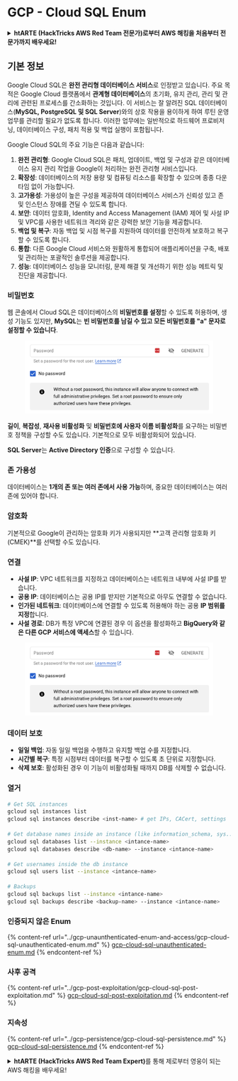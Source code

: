 # GCP - Cloud SQL Enum

<details>

<summary><strong>htARTE (HackTricks AWS Red Team 전문가)로부터 AWS 해킹을 처음부터 전문가까지 배우세요!</strong></summary>

HackTricks를 지원하는 다른 방법:

* **회사가 HackTricks에 광고되길 원하거나 HackTricks를 PDF로 다운로드하고 싶다면** [**구독 요금제**](https://github.com/sponsors/carlospolop)를 확인하세요!
* [**공식 PEASS & HackTricks 스왜그**](https://peass.creator-spring.com)를 구매하세요
* [**The PEASS Family**](https://opensea.io/collection/the-peass-family)를 발견하세요, 당사의 독점 [**NFTs**](https://opensea.io/collection/the-peass-family) 컬렉션
* **💬 [Discord 그룹](https://discord.gg/hRep4RUj7f)** 또는 [텔레그램 그룹](https://t.me/peass)에 **가입**하거나 **트위터** 🐦 [**@carlospolopm**](https://twitter.com/carlospolopm)을 **팔로우**하세요.
* **HackTricks** 및 **HackTricks Cloud**에 PR을 제출하여 **해킹 요령을 공유**하세요
*
*
* github 저장소.

</details>

## 기본 정보

Google Cloud SQL은 **완전 관리형 데이터베이스 서비스**로 인정받고 있습니다. 주요 목적은 Google Cloud 플랫폼에서 **관계형 데이터베이스**의 초기화, 유지 관리, 관리 및 관리에 관련된 프로세스를 간소화하는 것입니다. 이 서비스는 잘 알려진 SQL 데이터베이스(**MySQL, PostgreSQL 및 SQL Server**)와의 상호 작용을 용이하게 하여 루틴 운영 업무를 관리할 필요가 없도록 합니다. 이러한 업무에는 일반적으로 하드웨어 프로비저닝, 데이터베이스 구성, 패치 적용 및 백업 실행이 포함됩니다.

Google Cloud SQL의 주요 기능은 다음과 같습니다:

1. **완전 관리형**: Google Cloud SQL은 패치, 업데이트, 백업 및 구성과 같은 데이터베이스 유지 관리 작업을 Google이 처리하는 완전 관리형 서비스입니다.
2. **확장성**: 데이터베이스의 저장 용량 및 컴퓨팅 리소스를 확장할 수 있으며 종종 다운타임 없이 가능합니다.
3. **고가용성**: 가용성이 높은 구성을 제공하여 데이터베이스 서비스가 신뢰성 있고 존 및 인스턴스 장애를 견딜 수 있도록 합니다.
4. **보안**: 데이터 암호화, Identity and Access Management (IAM) 제어 및 사설 IP 및 VPC를 사용한 네트워크 격리와 같은 강력한 보안 기능을 제공합니다.
5. **백업 및 복구**: 자동 백업 및 시점 복구를 지원하여 데이터를 안전하게 보호하고 복구할 수 있도록 합니다.
6. **통합**: 다른 Google Cloud 서비스와 원활하게 통합되어 애플리케이션을 구축, 배포 및 관리하는 포괄적인 솔루션을 제공합니다.
7. **성능**: 데이터베이스 성능을 모니터링, 문제 해결 및 개선하기 위한 성능 메트릭 및 진단을 제공합니다.

### 비밀번호

웹 콘솔에서 Cloud SQL은 데이터베이스의 **비밀번호를 설정**할 수 있도록 허용하며, 생성 기능도 있지만, **MySQL**는 **빈 비밀번호를 남길 수 있고 모든 비밀번호를 "a" 문자로 설정할 수 있습니다**.

<figure><img src="../../../.gitbook/assets/image (1) (1) (1) (1) (1) (1) (1) (1).png" alt=""><figcaption></figcaption></figure>

**길이**, **복잡성**, **재사용 비활성화** 및 **비밀번호에 사용자 이름 비활성화**를 요구하는 비밀번호 정책을 구성할 수도 있습니다. 기본적으로 모두 비활성화되어 있습니다.

**SQL Server**는 **Active Directory 인증**으로 구성할 수 있습니다.

### 존 가용성

데이터베이스는 **1개의 존 또는 여러 존에서 사용 가능**하며, 중요한 데이터베이스는 여러 존에 있어야 합니다.

### 암호화

기본적으로 Google이 관리하는 암호화 키가 사용되지만 **고객 관리형 암호화 키(CMEK)**를 선택할 수도 있습니다.

### 연결

* **사설 IP**: VPC 네트워크를 지정하고 데이터베이스는 네트워크 내부에 사설 IP를 받습니다.
* **공용 IP**: 데이터베이스는 공용 IP를 받지만 기본적으로 아무도 연결할 수 없습니다.
* **인가된 네트워크**: 데이터베이스에 연결할 수 있도록 허용해야 하는 공용 **IP 범위를 지정**합니다.
* **사설 경로**: DB가 특정 VPC에 연결된 경우 이 옵션을 활성화하고 **BigQuery와 같은 다른 GCP 서비스에 액세스**할 수 있습니다.

<figure><img src="../../../.gitbook/assets/image (1) (1) (1) (1) (1) (1) (1) (1).png" alt=""><figcaption></figcaption></figure>

### 데이터 보호

* **일일 백업**: 자동 일일 백업을 수행하고 유지할 백업 수를 지정합니다.
* **시간별 복구**: 특정 시점부터 데이터를 복구할 수 있도록 초 단위로 지정합니다.
* **삭제 보호**: 활성화된 경우 이 기능이 비활성화될 때까지 DB를 삭제할 수 없습니다.

### 열거
```bash
# Get SQL instances
gcloud sql instances list
gcloud sql instances describe <inst-name> # get IPs, CACert, settings

# Get database names inside an instance (like information_schema, sys...)
gcloud sql databases list --instance <intance-name>
gcloud sql databases describe <db-name> --instance <intance-name>

# Get usernames inside the db instance
gcloud sql users list --instance <intance-name>

# Backups
gcloud sql backups list --instance <intance-name>
gcloud sql backups describe <backup-name> --instance <intance-name>
```
### 인증되지 않은 Enum

{% content-ref url="../gcp-unaunthenticated-enum-and-access/gcp-cloud-sql-unauthenticated-enum.md" %}
[gcp-cloud-sql-unauthenticated-enum.md](../gcp-unaunthenticated-enum-and-access/gcp-cloud-sql-unauthenticated-enum.md)
{% endcontent-ref %}

### 사후 공격

{% content-ref url="../gcp-post-exploitation/gcp-cloud-sql-post-exploitation.md" %}
[gcp-cloud-sql-post-exploitation.md](../gcp-post-exploitation/gcp-cloud-sql-post-exploitation.md)
{% endcontent-ref %}

### 지속성

{% content-ref url="../gcp-persistence/gcp-cloud-sql-persistence.md" %}
[gcp-cloud-sql-persistence.md](../gcp-persistence/gcp-cloud-sql-persistence.md)
{% endcontent-ref %}

<details>

<summary><strong>htARTE (HackTricks AWS Red Team Expert)</strong>를 통해 제로부터 영웅이 되는 AWS 해킹을 배우세요!</summary>

HackTricks를 지원하는 다른 방법:

* **회사를 HackTricks에서 홍보하거나 PDF로 다운로드하고 싶다면** [**구독 요금제**](https://github.com/sponsors/carlospolop)를 확인하세요!
* [**공식 PEASS & HackTricks 스왜그**](https://peass.creator-spring.com)를 구매하세요
* [**The PEASS Family**](https://opensea.io/collection/the-peass-family)를 발견하세요, 당사의 독점 [**NFTs**](https://opensea.io/collection/the-peass-family) 컬렉션
* **💬 [**디스코드 그룹**](https://discord.gg/hRep4RUj7f) 또는 [**텔레그램 그룹**](https://t.me/peass)에 가입하거나**트위터** 🐦 [**@carlospolopm**](https://twitter.com/carlospolopm)**을 팔로우하세요.**
* **HackTricks** 및 [**HackTricks Cloud**](https://github.com/carlospolop/hacktricks-cloud) github 저장소에 PR을 제출하여 해킹 트릭을 공유하세요.

</details>
